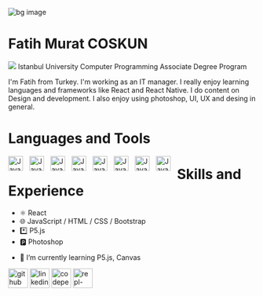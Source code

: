 ![bg image]([https://media.licdn.com/dms/image/D4E16AQElHyLOeH0Ulg/profile-displaybackgroundimage-shrink_350_1400/0/1690838100891?e=1696464000&v=beta&t=q5vqg7IiBYkYoEW0rpZA5oLCVPjzyRdI6jf9nIeFthA](https://www.linkedin.com/in/fmcoskun/overlay/background-image/))


# Fatih Murat COSKUN
<img src='https://www.istanbul.edu.tr/css/theme/default/img/logo/iu.png'> 
Istanbul University Computer Programming Associate Degree Program

I'm Fatih from Turkey. I'm working as an IT manager. I really enjoy learning languages and frameworks like React and React Native. I do content on Design and development. I also enjoy using photoshop, UI, UX and desing in general. 

# Languages and Tools

<img align="left" alt="Java" width="30px" style="padding-right:10px;" src="https://jsdelivr.net/gh/devicion/icons/html5/html5-plain.svg" />
<img align="left" alt="Java" width="30px" style="padding-right:10px;" src="https://jsdelivr.net/gh/devicion/icons/css3/css3-plain.svg" />
<img align="left" alt="Java" width="30px" style="padding-right:10px;" src="https://jsdelivr.net/gh/devicion/icons/javascript/javascript-plain.svg" />
<img align="left" alt="Java" width="30px" style="padding-right:10px;" src="https://jsdelivr.net/gh/devicion/icons/react/react-original.svg" />
<img align="left" alt="Java" width="30px" style="padding-right:10px;" src="https://jsdelivr.net/gh/devicion/icons/nodejs/nodejs-original.svg" />
<img align="left" alt="Java" width="30px" style="padding-right:10px;" src="https://jsdelivr.net/gh/devicion/icons/python/python-plain.svg" />
<img align="left" alt="Java" width="30px" style="padding-right:10px;" src="https://jsdelivr.net/gh/devicion/icons/linux/linux-original.svg" />
<img align="left" alt="Java" width="30px" style="padding-right:10px;" src="https://jsdelivr.net/gh/devicion/icons/github/github-original.svg" />

# Skills and Experience

* ⚛️ React
* 🌐 JavaScript / HTML / CSS / Bootstrap
* *️⃣ P5.js
* 🅿️ Photoshop

- 🌱 I’m currently learning P5.js, Canvas 


[<img src='https://cdn.jsdelivr.net/npm/simple-icons@3.0.1/icons/github.svg' alt='github' height='40'>](https://github.com/fmcoskun)  [<img src='https://cdn.jsdelivr.net/npm/simple-icons@3.0.1/icons/linkedin.svg' alt='linkedin' height='40'>](https://www.linkedin.com/in/fmcoskun/)  [<img src='https://cdn.jsdelivr.net/npm/simple-icons@3.0.1/icons/codepen.svg' alt='codepen' height='40'>](https://codepen.io/fmcoskun)  [<img src='https://cdn.jsdelivr.net/npm/simple-icons@3.0.1/icons/repl-dot-it.svg' alt='repl-dot-it' height='40'>](https://replit.com/@fmcoskun)  

